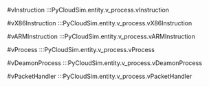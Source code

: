 #vInstruction
:::PyCloudSim.entity.v_process.vInstruction

#vX86Instruction
:::PyCloudSim.entity.v_process.vX86Instruction

#vARMInstruction
:::PyCloudSim.entity.v_process.vARMInstruction

#vProcess
:::PyCloudSim.entity.v_process.vProcess

#vDeamonProcess
:::PyCloudSim.entity.v_process.vDeamonProcess

#vPacketHandler
:::PyCloudSim.entity.v_process.vPacketHandler